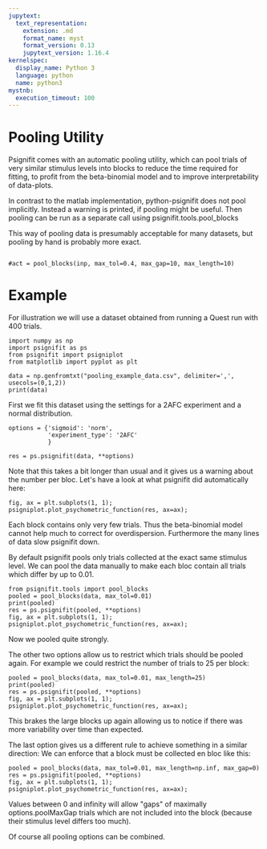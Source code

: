 ```yaml
---
jupytext:
  text_representation:
    extension: .md
    format_name: myst
    format_version: 0.13
    jupytext_version: 1.16.4
kernelspec:
  display_name: Python 3
  language: python
  name: python3
mystnb:
  execution_timeout: 100
---
```

# Pooling Utility

Psignifit comes with an automatic pooling utility, which can pool trials of very similar stimulus levels into blocks to reduce the time required for fitting, to profit from the beta-binomial model and to improve interpretability of data-plots.

In contrast to the matlab implementation, python-psignifit does not pool implicitly. Instead a warning is printed, if pooling might be useful. Then pooling can be run as a separate call using psignifit.tools.pool_blocks

This way of pooling data is presumably acceptable for many datasets, but pooling by hand is probably more exact.

```{code-cell} ipython3

#act = pool_blocks(inp, max_tol=0.4, max_gap=10, max_length=10)
```

# Example
For illustration we will use a dataset obtained from running a Quest run with 400 trials.

```{code-cell} ipython3
import numpy as np
import psignifit as ps
from psignifit import psigniplot
from matplotlib import pyplot as plt

data = np.genfromtxt("pooling_example_data.csv", delimiter=',', usecols=(0,1,2))
print(data)
```

First we fit this dataset using the settings for a 2AFC experiment and a normal distribution.


```{code-cell} ipython3
options = {'sigmoid': 'norm',
           'experiment_type': '2AFC'
           }

res = ps.psignifit(data, **options)
```
Note that this takes a bit longer than usual and it gives us a warning about the number per bloc. Let's have a look at what psignifit did automatically here:

```{code-cell} ipython3
fig, ax = plt.subplots(1, 1);
psigniplot.plot_psychometric_function(res, ax=ax);
```
Each block contains only very few trials. Thus the beta-binomial model cannot help much to correct for overdispersion. Furthermore the many lines of data slow psignifit down.


By default psignifit pools only trials collected at the exact same stimulus level. We can pool the data manually to make each bloc contain all trials which differ by up to 0.01.


```{code-cell} ipython3
from psignifit.tools import pool_blocks
pooled = pool_blocks(data, max_tol=0.01)
print(pooled)
res = ps.psignifit(pooled, **options)
fig, ax = plt.subplots(1, 1);
psigniplot.plot_psychometric_function(res, ax=ax);
```

Now we pooled quite strongly.

The other two options allow us to restrict which trials should be pooled again. For example we could restrict the number of trials to 25 per block:

```{code-cell} ipython3
pooled = pool_blocks(data, max_tol=0.01, max_length=25)
print(pooled)
res = ps.psignifit(pooled, **options)
fig, ax = plt.subplots(1, 1);
psigniplot.plot_psychometric_function(res, ax=ax);
```

This brakes the large blocks up again allowing us to notice if there was more variability over time than expected.

The last option gives us a different rule to achieve something in a similar direction: We can enforce that a block must be collected en bloc like this:

```{code-cell} ipython3
pooled = pool_blocks(data, max_tol=0.01, max_length=np.inf, max_gap=0)
res = ps.psignifit(pooled, **options)
fig, ax = plt.subplots(1, 1);
psigniplot.plot_psychometric_function(res, ax=ax);
```
Values between 0 and infinity will allow "gaps" of maximally options.poolMaxGap trials which are not included into the block (because their stimulus level differs too much).

Of course all pooling options can be combined.